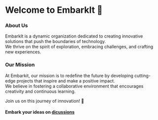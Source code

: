 # Welcome to EmbarkIt 🚀

### About Us
EmbarkIt is a dynamic organization dedicated to creating innovative solutions that push the boundaries of technology.  
We thrive on the spirit of exploration, embracing challenges, and crafting new experiences.

### Our Mission
At Embarkit, our mission is to redefine the future by developing cutting-edge projects that inspire and make a positive impact.  
We believe in fostering a collaborative environment that encourages creativity and continuous learning.

Join us on this journey of innovation! 🌟

#### Embark your ideas on [dicussions](https://github.com/orgs/embarkit/discussions)
